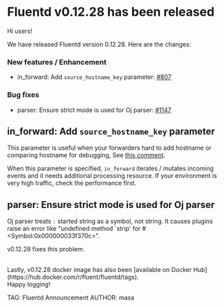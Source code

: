 # Fluentd v0.12.28 has been released

Hi users!

We have released Fluentd version 0.12.28.
Here are the changes:

### New features / Enhancement

* in\_forward: Add `source_hostname_key` parameter: [#807](https://github.com/fluent/fluentd/pull/807)

### Bug fixes

* parser: Ensure strict mode is used for Oj parser: [#1147](https://github.com/fluent/fluentd/pull/1147)

## in\_forward: Add `source_hostname_key` parameter

This parameter is useful when your forwarders hard to add hostname or comparing hostname for debugging, See [this comment](https://github.com/fluent/fluentd/issues/804#issuecomment-184680949).

When this parameter is specified, `in_forward` iterates / mutates incoming events and it needs additional processing resource. If your environment is very high traffic, check the performance first.

## parser: Ensure strict mode is used for Oj parser

Oj parser treats `:` started string as a symbol, not string. It causes plugins raise an error like "undefined method \`strip' for #\<Symbol:0x000000033f370c\>".

v0.12.28 fixes this problem.


<br />
Lastly, v0.12.28 docker image has also been [available on Docker Hub](https://hub.docker.com/r/fluent/fluentd/tags).

<br />
Happy logging!


TAG: Fluentd Announcement
AUTHOR: masa
